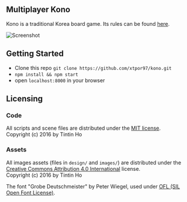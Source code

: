 ## Multiplayer Kono

Kono is a traditional Korea board game. Its rules can be found [here](https://en.wikipedia.org/wiki/Four_Field_Kono).

![Screenshot](https://raw.githubusercontent.com/xtpor97/kono/dev-multiplayer/screenshot/1.png)

## Getting Started
- Clone this repo `git clone https://github.com/xtpor97/kono.git`
- `npm install && npm start`
- open `localhost:8000` in your browser

## Licensing

### Code

All scripts and scene files are distributed under the [MIT license](LICENSE.md).  
Copyright (c) 2016 by Tintin Ho

### Assets

All images assets (files in ``design/`` and ``images/``) are distributed under the [Creative Commons Attribution 4.0 International](http://creativecommons.org/licenses/by/4.0/) license.  
Copyright (c) 2016 by Tintin Ho

The font "Grobe Deutschmeister" by Peter Wiegel, used under [OFL (SIL Open Font License)](http://scripts.sil.org/cms/scripts/page.php?site_id=nrsi&id=OFL).
